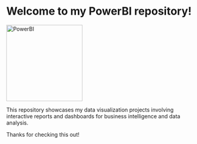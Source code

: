 # Welcome to my PowerBI repository!

<img src="https://upload.wikimedia.org/wikipedia/commons/c/cf/New_Power_BI_Logo.svg" alt="PowerBI" width="200"/>

This repository showcases my data visualization projects involving interactive reports and dashboards for business intelligence and data analysis.

Thanks for checking this out!
